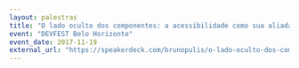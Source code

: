 ```yaml
---
layout: palestras
title: "O lado oculto dos componentes: a acessibilidade como sua aliada"
event: "DEVFEST Belo Horizonte"
event_date: 2017-11-19
external_url: "https://speakerdeck.com/brunopulis/o-lado-oculto-dos-componentes-acessibilidade-como-sua-aliada"
---
```

